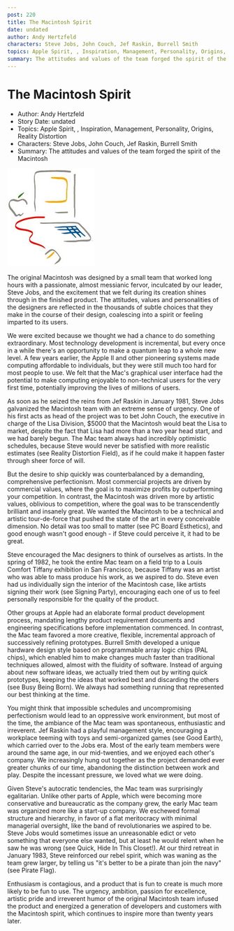 ```yaml
---
post: 220
title: The Macintosh Spirit
date: undated
author: Andy Hertzfeld
characters: Steve Jobs, John Couch, Jef Raskin, Burrell Smith
topics: Apple Spirit, , Inspiration, Management, Personality, Origins, Reality Distortion
summary: The attitudes and values of the team forged the spirit of the Macintosh
---
```


# The Macintosh Spirit
* Author: Andy Hertzfeld
* Story Date: undated
* Topics: Apple Spirit, , Inspiration, Management, Personality, Origins, Reality Distortion
* Characters: Steve Jobs, John Couch, Jef Raskin, Burrell Smith
* Summary: The attitudes and values of the team forged the spirit of the Macintosh

![](images/Macintosh/macpicasso.jpg) 

    
The original Macintosh was designed by a small team that worked long hours with a passionate, almost messianic fervor, inculcated by our leader, Steve Jobs, and the excitement that we felt during its creation shines through in the finished product.  The attitudes, values and personalities of the designers are reflected in the thousands of subtle choices that they make in the course of their design, coalescing into a spirit or feeling imparted to its users.


   We were excited because we thought we had a chance to do something extraordinary.  Most technology development is incremental, but every once in a while there's an opportunity to make a quantum leap to a whole new level.  A few years earlier, the Apple II and other pioneering systems made computing affordable to individuals, but they were still much too hard for most people to use.  We felt that the Mac's graphical user interface had the potential to make computing enjoyable to non-technical users for the very first time, potentially improving the lives of millions of users.

   As soon as he seized the reins from Jef Raskin in January 1981, Steve Jobs galvanized the Macintosh team with an extreme sense of urgency.  One of his first acts as head of the project was to bet John Couch, the executive in charge of the Lisa Division, $5000 that the Macintosh would beat the Lisa to market, despite the fact that Lisa had more than a two year head start, and we had barely begun.  The Mac team always had incredibly optimistic schedules, because Steve would never be satisfied with more realistic estimates (see Reality Distortion Field), as if he could make it happen faster through sheer force of will.

  But the desire to ship quickly was counterbalanced by a demanding, comprehensive perfectionism.  Most commercial projects are driven by commercial values, where the goal is to maximize profits by outperforming your competition.  In contrast, the Macintosh was driven more by artistic values, oblivious to competition, where the goal was to be transcendently brilliant and insanely great.  We wanted the Macintosh to be a technical and artistic tour-de-force that pushed the state of the art in every conceivable dimension.  No detail was too small to matter (see PC Board Esthetics), and good enough wasn't good enough - if Steve could perceive it, it had to be great.

  Steve encouraged the Mac designers to think of ourselves as artists.  In the spring of 1982, he took the entire Mac team on a field trip to a Louis Comfort Tiffany exhibition in San Francisco, because Tiffany was an artist who was able to mass produce his work, as we aspired to do.  Steve even had us individually sign the interior of the Macintosh case, like artists signing their work (see Signing Party), encouraging each one of us to feel personally responsible for the quality of the product.

   Other groups at Apple had an elaborate formal product development process, mandating lengthy product requirement documents and engineering specifications before implementation commenced.  In contrast, the Mac team favored a more creative, flexible, incremental approach of successively refining prototypes.  Burrell Smith developed a unique hardware design style based on programmable array logic chips (PAL chips), which enabled him to make changes much faster than traditional techniques allowed, almost with the fluidity of software.  Instead of arguing about new software ideas, we actually tried them out by writing quick prototypes, keeping the ideas that worked best and discarding the others (see Busy Being Born).  We always had something running that represented our best thinking at the time.

  You might think that impossible schedules and uncompromising perfectionism would lead to an oppressive work environment, but most of the time, the ambiance of the Mac team was spontaneous, enthusiastic and irreverent.  Jef Raskin had a playful management style, encouraging a workplace teeming with toys and semi-organized games (see Good Earth), which carried over to the Jobs era.  Most of the early team members were around the same age, in our mid-twenties, and we enjoyed each other's company.  We increasingly hung out together as the project demanded ever greater chunks of our time, abandoning the distinction between work and play.  Despite the incessant pressure, we loved what we were doing.

   Given Steve's autocratic tendencies, the Mac team was surprisingly egalitarian.  Unlike other parts of Apple, which were becoming more conservative and bureaucratic as the company grew, the early Mac team was organized more like a start-up company.  We eschewed formal structure and hierarchy, in favor of a flat meritocracy with minimal managerial oversight, like the band of revolutionaries we aspired to be.  Steve Jobs would sometimes issue an unreasonable edict or veto something that everyone else wanted, but at least he would relent when he saw he was wrong (see Quick, Hide In This Closet!).  At our third retreat in January 1983, Steve reinforced our rebel spirit, which was waning as the team grew larger, by telling us "it's better to be a pirate than join the navy" (see Pirate Flag).

  Enthusiasm is contagious, and a product that is fun to create is much more likely to be fun to use.   The urgency, ambition, passion for excellence, artistic pride and irreverent humor of the original Macintosh team infused the product and energized a generation of developers and customers with the Macintosh spirit, which continues to inspire more than twenty years later.

